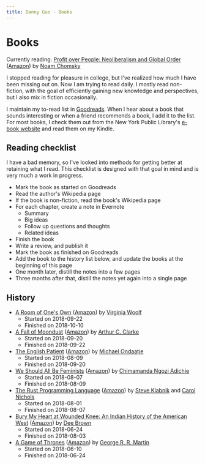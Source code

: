 ```yaml
---
title: Danny Guo · Books
---
```


# Books

Currently reading: [Profit over People: Neoliberalism and Global Order](https://en.wikipedia.org/wiki/Profit_over_People) ([Amazon](https://amzn.to/2A3RPMn)) by [Noam Chomsky](https://en.wikipedia.org/wiki/Noam_Chomsky)

I stopped reading for pleasure in college, but I've realized how much I have
been missing out on. Now I am trying to read daily. I mostly read non-fiction,
with the goal of efficiently gaining new knowledge and perspectives, but I also
mix in fiction occasionally.

I maintain my to-read list in [Goodreads](https://www.goodreads.com/). When I
hear about a book that sounds interesting or when a friend recommends a book, I
add it to the list. For most books, I check them out from the New York Public
Library's [e-book website](https://nypl.overdrive.com/) and read them on my
Kindle.

## Reading checklist

I have a bad memory, so I've looked into methods for getting better at
retaining what I read. This checklist is designed with that goal in mind and is
very much a work in progress.

* Mark the book as started on Goodreads
* Read the author's Wikipedia page
* If the book is non-fiction, read the book's Wikipedia page
* For each chapter, create a note in Evernote
    * Summary
    * Big ideas
    * Follow up questions and thoughts
    * Related ideas
* Finish the book
* Write a review, and publish it
* Mark the book as finished on Goodreads
* Add the book to the history list below, and update the books at the beginning of this page
* One month later, distill the notes into a few pages
* Three months after that, distill the notes yet again into a single page

## History

* [A Room of One's Own](https://en.wikipedia.org/wiki/A_Room_of_One%27s_Own) ([Amazon](https://amzn.to/2Dorah2)) by [Virginia Woolf](https://en.wikipedia.org/wiki/Virginia_Woolf)
    * Started on 2018-09-22
    * Finished on 2018-10-10
* [A Fall of Moondust](https://en.wikipedia.org/wiki/A_Fall_of_Moondust) ([Amazon](https://amzn.to/2Dh2VkS)) by [Arthur C. Clarke](https://en.wikipedia.org/wiki/Arthur_C._Clarke)
    * Started on 2018-09-20
    * Finished on 2018-09-22
* [The English Patient](https://en.wikipedia.org/wiki/The_English_Patient) ([Amazon](https://amzn.to/2vewwET)) by [Michael Ondaatje](https://en.wikipedia.org/wiki/Michael_Ondaatje)
    * Started on 2018-08-09
    * Finished on 2018-09-20
* [We Should All Be Feminists](https://en.wikipedia.org/wiki/We_Should_All_Be_Feminists) ([Amazon](https://amzn.to/2O9ij3o)) by [Chimamanda Ngozi Adichie](https://en.wikipedia.org/wiki/Chimamanda_Ngozi_Adichie)
    * Started on 2018-08-07
    * Finished on 2018-08-09
* [The Rust Programming Language](https://doc.rust-lang.org/book/) ([Amazon](https://amzn.to/2Koooqg)) by [Steve Klabnik](https://www.steveklabnik.com/) and [Carol Nichols](http://carol-nichols.com/)
    * Started on 2018-08-01
    * Finished on 2018-08-07
* [Bury My Heart at Wounded Knee: An Indian History of the American West](https://en.wikipedia.org/wiki/Bury_My_Heart_at_Wounded_Knee) ([Amazon](https://amzn.to/2tvnMtp)) by [Dee Brown](https://en.wikipedia.org/wiki/Dee_Brown_(writer))
    * Started on 2018-06-24
    * Finished on 2018-08-03
* [A Game of Thrones](https://en.wikipedia.org/wiki/A_Game_of_Thrones) ([Amazon](https://amzn.to/2KphvWA)) by [George R. R. Martin](https://en.wikipedia.org/wiki/George_R._R._Martin)
    * Started on 2018-06-10
    * Finished on 2018-06-24
